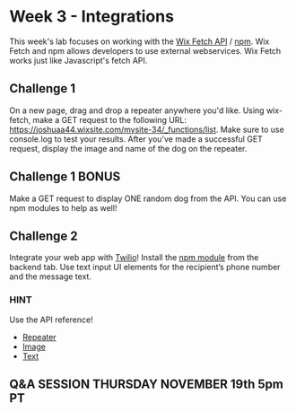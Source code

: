 # Week 3 - Integrations
This week's lab focuses on working with the [Wix Fetch API](https://www.wix.com/velo/reference/wix-fetch/fetch) / [npm](https://www.wix.com/velo/feature/npm-packages). Wix Fetch and npm allows developers to use external webservices. Wix Fetch works just like Javascript's fetch API.

## Challenge 1

On a new page, drag and drop a repeater anywhere you'd like. Using wix-fetch, make a GET request to the following URL: https://joshuaa44.wixsite.com/mysite-34/_functions/list. Make sure to use console.log to test your results. After you've made a successful GET request, display the image and name of the dog on the repeater.

## Challenge 1 BONUS 

Make a GET request to display ONE random dog from the API. You can use npm modules to help as well! 


## Challenge 2

Integrate your web app with [Twilio](https://www.twilio.com/docs/voice/client/javascript/quickstart)! Install the [npm module](https://www.npmjs.com/package/twilio) from the backend tab. Use text input UI elements for the recipient’s phone number and the message text.



### HINT
Use the API reference! 

	
* [Repeater](https://www.wix.com/velo/reference/$w/repeater)
* [Image](https://www.wix.com/velo/reference/$w/image)
* [Text](https://www.wix.com/velo/reference/$w/text/text)

## Q&A SESSION THURSDAY NOVEMBER 19th 5pm PT
